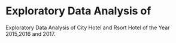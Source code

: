# Exploratory Data Analysis of
Exploratory Data Analysis of City Hotel and Rsort Hotel of the Year 2015,2016 and 2017. 
